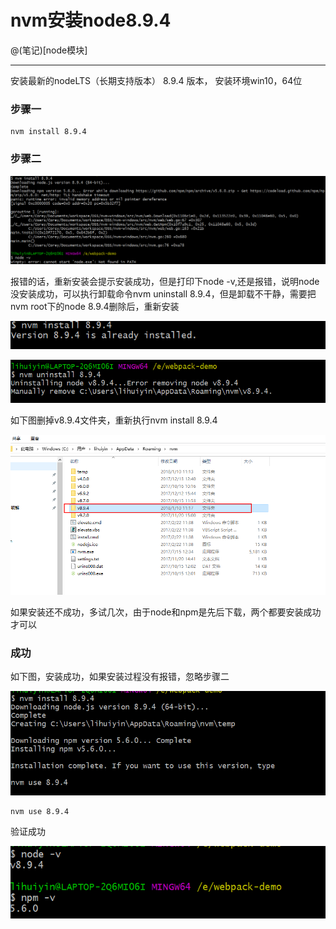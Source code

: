 # nvm安装node8.9.4

@(笔记)[node模块]

-------------------

安装最新的nodeLTS（长期支持版本） 8.9.4 版本，
安装环境win10，64位

### 步骤一
```node
nvm install 8.9.4
```

### 步骤二

![npm](https://github.com/lhywell/book/blob/master/node/img/500.png)

报错的话，重新安装会提示安装成功，但是打印下node -v,还是报错，说明node没安装成功，可以执行卸载命令nvm uninstall 8.9.4，但是卸载不干静，需要把nvm root下的node 8.9.4删除后，重新安装

![npm](https://github.com/lhywell/book/blob/master/node/img/501.png)

![npm](https://github.com/lhywell/book/blob/master/node/img/505.png)

如下图删掉v8.9.4文件夹，重新执行nvm install 8.9.4

![npm](https://github.com/lhywell/book/blob/master/node/img/502.png)

如果安装还不成功，多试几次，由于node和npm是先后下载，两个都要安装成功才可以

### 成功

如下图，安装成功，如果安装过程没有报错，忽略步骤二

![npm](https://github.com/lhywell/book/blob/master/node/img/503.png)

```node
nvm use 8.9.4
```
验证成功

![npm](https://github.com/lhywell/book/blob/master/node/img/504.png)